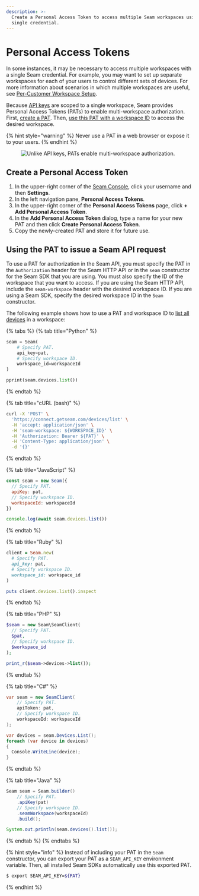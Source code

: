 ```yaml
---
description: >-
  Create a Personal Access Token to access multiple Seam workspaces using a
  single credential.
---
```


# Personal Access Tokens

In some instances, it may be necessary to access multiple workspaces with a single Seam credential. For example, you may want to set up separate workspaces for each of your users to control different sets of devices. For more information about scenarios in which multiple workspaces are useful, see [Per-Customer Workspace Setup](../workspaces/#per-customer-workspace-setup-less-common).

Because [API keys](api-keys.md) are scoped to a single workspace, Seam provides Personal Access Tokens (PATs) to enable multi-workspace authorization. First, [create a PAT](personal-access-tokens.md#create-a-personal-access-token). Then, [use this PAT with a workspace ID](personal-access-tokens.md#use-a-pat-and-workspace-id-in-the-seam-api) to access the desired workspace.&#x20;

{% hint style="warning" %}
Never use a PAT in a web browser or expose it to your users.
{% endhint %}

<figure><img src="../../.gitbook/assets/personal-access-token.png" alt="Unlike API keys, PATs enable multi-workspace authorization."><figcaption></figcaption></figure>

## Create a Personal Access Token

1. In the upper-right corner of the [Seam Console](https://console.seam.co/), click your username and then **Settings**.
2. In the left navigation pane, **Personal Access Tokens**.
3. In the upper-right corner of the **Personal Access Tokens** page, click **+ Add Personal Access Token**.
4. In the **Add Personal Access Token** dialog, type a name for your new PAT and then click **Create Personal Access Token**.
5. Copy the newly-created PAT and store it for future use.

## Using the PAT to issue a Seam API request

To use a PAT for authorization in the Seam API, you must specify the PAT in the `Authorization` header for the Seam HTTP API or in the `seam` constructor for the Seam SDK that you are using. You must also specify the ID of the workspace that you want to access. If you are using the Seam HTTP API, include the `seam-workspace` header with the desired workspace ID. If you are using a Seam SDK, specify the desired workspace ID in the `Seam` constructor.

The following example shows how to use a PAT and workspace ID to [list all devices](../../api-clients/devices/list.md) in a workspace:

{% tabs %}
{% tab title="Python" %}
```python
seam = Seam(
    # Specify PAT.
    api_key=pat,
    # Specify workspace ID.
    workspace_id=workspaceId
)

pprint(seam.devices.list())
```
{% endtab %}

{% tab title="cURL (bash)" %}
```bash
curl -X 'POST' \
  'https://connect.getseam.com/devices/list' \
  -H 'accept: application/json' \
  -H 'seam-workspace: ${WORKSPACE_ID}' \
  -H 'Authorization: Bearer ${PAT}' \
  -H 'Content-Type: application/json' \
  -d '{}'
```
{% endtab %}

{% tab title="JavaScript" %}
```javascript
const seam = new Seam({
  // Specify PAT.
  apiKey: pat,
  // Specify workspace ID.
  workspaceId: workspaceId
})

console.log(await seam.devices.list())
```
{% endtab %}

{% tab title="Ruby" %}
```ruby
client = Seam.new(
  # Specify PAT.
  api_key: pat,
  # Specify workspace ID.
  workspace_id: workspace_id
)

puts client.devices.list().inspect
```
{% endtab %}

{% tab title="PHP" %}
```php
$seam = new Seam\SeamClient(
  // Specify PAT.
  $pat,
  // Specify workspace ID.
  $workspace_id
);

print_r($seam->devices->list());
```
{% endtab %}

{% tab title="C#" %}
```csharp
var seam = new SeamClient(
    // Specify PAT.
    apiToken: pat,
    // Specify workspace ID.
    workspaceId: workspaceId
);

var devices = seam.Devices.List();
foreach (var device in devices)
{
  Console.WriteLine(device);
}
```
{% endtab %}

{% tab title="Java" %}
```java
Seam seam = Seam.builder()
    // Specify PAT.
    .apiKey(pat)
    // Specify workspace ID.
    .seamWorkspace(workspaceId)
    .build();

System.out.println(seam.devices().list());
```
{% endtab %}
{% endtabs %}

{% hint style="info" %}
Instead of including your PAT in the `Seam` constructor, you can export your PAT as a `SEAM_API_KEY` environment variable. Then, all installed Seam SDKs automatically use this exported PAT.

```bash
$ export SEAM_API_KEY=${PAT}
```
{% endhint %}
